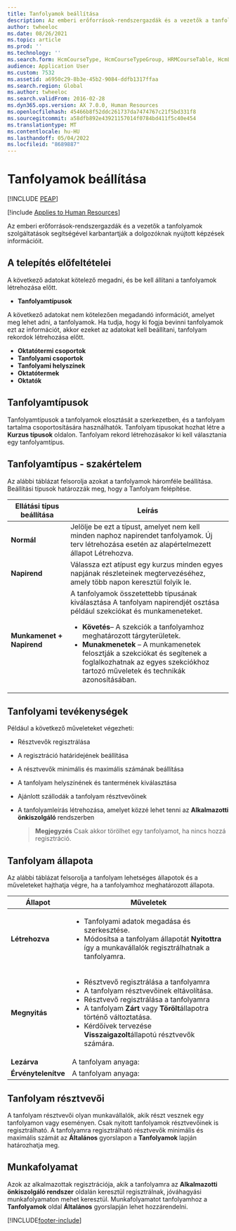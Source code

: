 ```yaml
---
title: Tanfolyamok beállítása
description: Az emberi erőforrások-rendszergazdák és a vezetők a tanfolyamok szolgáltatások segítségével karbantartják a dolgozóknak nyújtott képzések információit.
author: twheeloc
ms.date: 08/26/2021
ms.topic: article
ms.prod: ''
ms.technology: ''
ms.search.form: HcmCourseType, HcmCourseTypeGroup, HRMCourseTable, HcmLearningWorkspace
audience: Application User
ms.custom: 7532
ms.assetid: a6950c29-8b3e-45b2-9084-ddfb1317ffaa
ms.search.region: Global
ms.author: twheeloc
ms.search.validFrom: 2016-02-28
ms.dyn365.ops.version: AX 7.0.0, Human Resources
ms.openlocfilehash: 45466b8f52ddc261737da7474767c21f5bd331f8
ms.sourcegitcommit: a58dfb892e43921157014f0784bd411f5c40e454
ms.translationtype: MT
ms.contentlocale: hu-HU
ms.lasthandoff: 05/04/2022
ms.locfileid: "8689887"
---
```

# <a name="set-up-training-courses"></a>Tanfolyamok beállítása


[!INCLUDE [PEAP](../includes/peap-1.md)]

[!include [Applies to Human Resources](../includes/applies-to-hr.md)]

Az emberi erőforrások-rendszergazdák és a vezetők a tanfolyamok szolgáltatások segítségével karbantartják a dolgozóknak nyújtott képzések információit.

##  <a name="set-up-prerequisites"></a> A telepítés előfeltételei

A következő adatokat kötelező megadni, és be kell állítani a tanfolyamok létrehozása előtt.
-   **Tanfolyamtípusok**

A következő adatokat nem kötelezően megadandó információt, amelyet meg lehet adni, a tanfolyamok. Ha tudja, hogy ki fogja bevinni tanfolyamok ezt az információt, akkor ezeket az adatokat kell beállítani, tanfolyam rekordok létrehozása előtt.
-   **Oktatótermi csoportok**
-   **Tanfolyami csoportok**
-   **Tanfolyami helyszínek**
-   **Oktatótermek**
-   **Oktatók**

## <a name="course-types"></a>Tanfolyamtípusok
Tanfolyamtípusok a tanfolyamok elosztását a szerkezetben, és a tanfolyam tartalma csoportosítására használhatók. Tanfolyam típusokat hozhat létre a **Kurzus típusok** oldalon. Tanfolyam rekord létrehozásakor ki kell választania egy tanfolyamtípus.

## <a name="course-setup-type"></a>Tanfolyamtípus - szakértelem
Az alábbi táblázat felsorolja azokat a tanfolyamok háromféle beállítása. Beállítási típusok határozzák meg, hogy a Tanfolyam felépítése.

<table>
<thead>
<tr class="header">
<th>Ellátási típus beállítása</th>
<th>Leírás</th>
</tr>
</thead>
<tbody>
<tr class="odd">
<td><strong>Normál</strong></td>
<td>Jelölje be ezt a típust, amelyet nem kell minden naphoz napirendet tanfolyamok. Új terv létrehozása esetén az alapértelmezett állapot Létrehozva.</td>
</tr>
<tr class="even">
<td><strong>Napirend</strong></td>
<td>Válassza ezt atípust egy kurzus minden egyes napjának részleteinek megtervezéséhez, amely több napon keresztül folyik le.</td>
</tr>
<tr class="odd">
<td><strong>Munkamenet + Napirend</strong></td>
<td>A tanfolyamok összetettebb típusának kiválasztása A tanfolyam napirendjét osztása például szekciókat és munkameneteket.
<ul>
<li><strong>Követés</strong>– A szekciók a tanfolyamhoz meghatározott tárgyterületek.</li>
<li><strong>Munakmenetek</strong> – A munkamenetek felosztják a szekciókat és segítenek a foglalkozhatnak az egyes szekciókhoz tartozó műveletek és technikák azonosításában.</li>
</ul></td>
</tr>
</tbody>
</table>

## <a name="course-tasks"></a>Tanfolyami tevékenységek
Például a következő műveleteket végezheti:
- Résztvevők regisztrálása
- A regisztráció határidejének beállítása
- A résztvevők minimális és maximális számának beállítása
- A tanfolyam helyszínének és tantermének kiválasztása
- Ajánlott szállodák a tanfolyam résztvevőinek
- A tanfolyamleírás létrehozása, amelyet közzé lehet tenni az **Alkalmazotti önkiszolgáló** rendszerben

  >**Megjegyzés** Csak akkor törölhet egy tanfolyamot, ha nincs hozzá regisztráció. 

## <a name="course-statuses"></a>Tanfolyam állapota
Az alábbi táblázat felsorolja a tanfolyam lehetséges állapotok és a műveleteket hajthatja végre, ha a tanfolyamhoz meghatározott állapota.

<table>
<thead>
<tr class="header">
<th>Állapot</th>
<th>Műveletek</th>
</tr>
</thead>
<tbody>
<tr class="odd">
<td><strong>Létrehozva</strong></td>
<td><ul>
<li>Tanfolyami adatok megadása és szerkesztése.</li>
<li>Módosítsa a tanfolyam állapotát <strong>Nyitottra</strong> így a munkavállalók regisztrálhatnak a tanfolyamra.</li>
</ul></td>
</tr>
<tr class="even">
<td><strong>Megnyitás</strong></td>
<td><ul>
<li>Résztvevő regisztrálása a tanfolyamra</li>
<li>A tanfolyam résztvevőinek eltávolítása.</li>
<li>Résztvevő regisztrálása a tanfolyamra</li>
<li>A tanfolyam<strong> Zárt</strong> vagy <strong>Törölt</strong>állapotra történő változtatása.</li>
<li>Kérdőívek tervezése <strong>Visszaigazolt</strong>állapotú résztvevők számára.</li>
</ul></td>
</tr>
<tr class="odd">
<td><strong>Lezárva</strong></td>
<td>A tanfolyam anyaga:</td>
</tr>
<tr class="even">
<td><strong>Érvénytelenítve</strong></td>
<td>A tanfolyam anyaga:</td>
</tr>
</tbody>
</table>

## <a name="course-participants"></a>Tanfolyam résztvevői
A tanfolyam résztvevői olyan munkavállalók, akik részt vesznek egy tanfolyamon vagy eseményen. Csak nyitott tanfolyamok résztvevőinek is regisztrálható. A tanfolyamra regisztrálható résztvevők minimális és maximális számát az **Általános** gyorslapon a **Tanfolyamok** lapján határozhatja meg.

## <a name="workflow"></a>Munkafolyamat

Azok az alkalmazottak regisztrációja, akik a tanfolyamra az **Alkalmazotti önkiszolgáló rendszer** oldalán keresztül regisztrálnak, jóváhagyási munkafolyamaton mehet keresztül. Munkafolyamatot tanfolyamhoz a **Tanfolyamok** oldal **Általános** gyorslapján lehet hozzárendelni.







[!INCLUDE[footer-include](../includes/footer-banner.md)]
